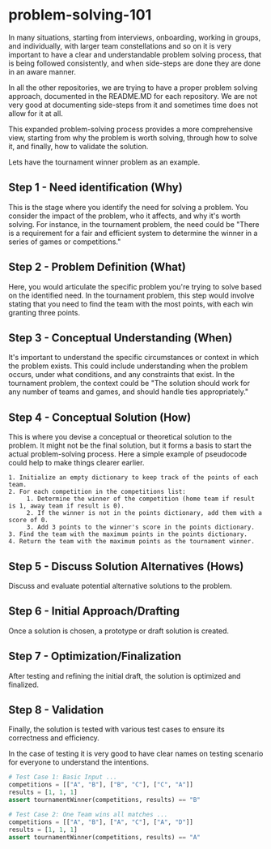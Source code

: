 # problem-solving-101

In many situations, starting from interviews, onboarding, working in groups, and individually, with larger team constellations and so on it is very important to have a clear and understandable problem solving process, that is being followed consistently, and when side-steps are done they are done in an aware manner. 

In all the other repositories, we are trying to have a proper problem solving approach, documented in the README.MD for each repository. We are not very good at documenting side-steps from it and sometimes time does not allow for it at all. 

This expanded problem-solving process provides a more comprehensive view, starting from why the problem is worth solving, through how to solve it, and finally, how to validate the solution.

Lets have the tournament winner problem as an example. 

## Step 1 - Need identification (Why) 

This is the stage where you identify the need for solving a problem. You consider the impact of the problem, who it affects, and why it's worth solving. 
For instance, in the tournament problem, the need could be "There is a requirement for a fair and efficient system to determine the winner in a series of games or competitions."

## Step 2 - Problem Definition (What)

Here, you would articulate the specific problem you're trying to solve based on the identified need. In the tournament problem, this step would involve stating that you need to find the team with the most points, with each win granting three points.

## Step 3 - Conceptual Understanding (When)

It's important to understand the specific circumstances or context in which the problem exists. This could include understanding when the problem occurs, under what conditions, and any constraints that exist. In the tournament problem, the context could be "The solution should work for any number of teams and games, and should handle ties appropriately."

## Step 4 - Conceptual Solution (How)

This is where you devise a conceptual or theoretical solution to the problem. It might not be the final solution, but it forms a basis to start the actual problem-solving process. Here a simple example of pseudocode could help to make things clearer earlier. 

```pseudocode
1. Initialize an empty dictionary to keep track of the points of each team.
2. For each competition in the competitions list:
     1. Determine the winner of the competition (home team if result is 1, away team if result is 0).
     2. If the winner is not in the points dictionary, add them with a score of 0.
     3. Add 3 points to the winner's score in the points dictionary.
3. Find the team with the maximum points in the points dictionary.
4. Return the team with the maximum points as the tournament winner.

```

## Step 5 - Discuss Solution Alternatives (Hows) 

Discuss and evaluate potential alternative solutions to the problem.

## Step 6 - Initial Approach/Drafting

Once a solution is chosen, a prototype or draft solution is created.

## Step 7 - Optimization/Finalization

After testing and refining the initial draft, the solution is optimized and finalized.

## Step 8 - Validation

Finally, the solution is tested with various test cases to ensure its correctness and efficiency.

In the case of testing it is very good to have clear names on testing scenario for everyone to understand the intentions. 

```python 
# Test Case 1: Basic Input ...
competitions = [["A", "B"], ["B", "C"], ["C", "A"]]
results = [1, 1, 1]
assert tournamentWinner(competitions, results) == "B"

# Test Case 2: One Team wins all matches ... 
competitions = [["A", "B"], ["A", "C"], ["A", "D"]]
results = [1, 1, 1]
assert tournamentWinner(competitions, results) == "A"

```



